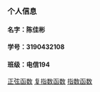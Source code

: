 ### 个人信息
#### 名字：陈佳彬
#### 学号：3190432108
#### 班级：电信194
[正弦函数](https://github.com/plus-ice/plus-ice.github.io/blob/master/.vscode/222.py)
[复指数函数](https://github.com/plus-ice/plus-ice.github.io/blob/master/.vscode/111.py)
[指数函数](https://github.com/plus-ice/plus-ice.github.io/blob/master/.vscode/333.py)
